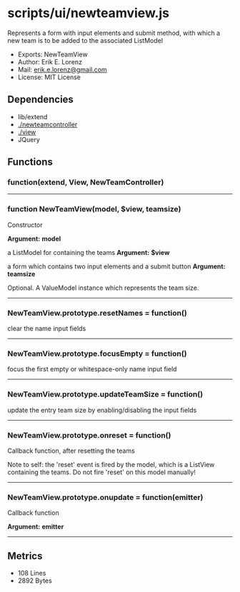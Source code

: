 # scripts/ui/newteamview.js


Represents a form with input elements and submit method, with which a new
team is to be added to the associated ListModel

* Exports: NewTeamView
* Author: Erik E. Lorenz 
* Mail: <erik.e.lorenz@gmail.com>
* License: MIT License


## Dependencies

* lib/extend
* <a href="./newteamcontroller.html">./newteamcontroller</a>
* <a href="./view.html">./view</a>
* JQuery


## Functions

###     function(extend, View, NewTeamController)

---

###       function NewTeamView(model, $view, teamsize)
Constructor

**Argument:** **model**

a ListModel for containing the teams
**Argument:** **$view**

a form which contains two input elements and a submit button
**Argument:** **teamsize**

Optional. A ValueModel instance which represents the team
size.

---


###       NewTeamView.prototype.resetNames = function()
clear the name input fields

---


###       NewTeamView.prototype.focusEmpty = function()
focus the first empty or whitespace-only name input field

---


###       NewTeamView.prototype.updateTeamSize = function()
update the entry team size by enabling/disabling the input fields

---


###       NewTeamView.prototype.onreset = function()
Callback function, after resetting the teams

Note to self: the 'reset' event is fired by the model, which is a
ListView containing the teams. Do not fire 'reset' on this model
manually!

---


###       NewTeamView.prototype.onupdate = function(emitter)
Callback function

**Argument:** **emitter**


---

## Metrics

* 108 Lines
* 2892 Bytes

